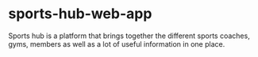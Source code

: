 # sports-hub-web-app
Sports hub is a platform that brings together the different sports coaches, gyms, members as well as a lot of useful information in one place.
